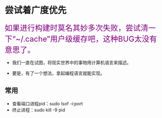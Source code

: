 # 尝试着广度优先

<font color=purple size=5>如果进行构建时莫名其妙多次失败，尝试清一下“~/.cache”用户级缓存吧，这种BUG太没有意思了。</font>

- 我们一直在试图，将现实世界中的事物用计算机语言来描述。

- 要是，有了一个想法，拿起编程语言就能实现。

## 常用

- 查看端口进程pid：sudo lsof -i:port
- 终止进程：sudo kill -9 pid
